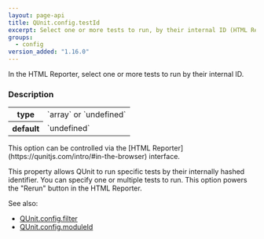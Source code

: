 ```yaml
---
layout: page-api
title: QUnit.config.testId
excerpt: Select one or more tests to run, by their internal ID (HTML Reporter).
groups:
  - config
version_added: "1.16.0"
---
```


In the HTML Reporter, select one or more tests to run by their internal ID.

### Description

<table>
<tr>
  <th>type</th>
  <td markdown="span">`array` or `undefined`</td>
</tr>
<tr>
  <th>default</th>
  <td markdown="span">`undefined`</td>
</tr>
</table>

<p class="note" markdown="1">This option can be controlled via the [HTML Reporter](https://qunitjs.com/intro/#in-the-browser) interface.</p>

This property allows QUnit to run specific tests by their internally hashed identifier. You can specify one or multiple tests to run. This option powers the "Rerun" button in the HTML Reporter.

See also:
* [QUnit.config.filter](./filter.md)
* [QUnit.config.moduleId](./moduleId.md)
